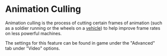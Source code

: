 # Animation Culling

Animation culling is the process of cutting certain frames of animation (such as
a soldier running or the wheels on a [vehicle](../vehicles/index.md)) to help
improve frame rates on less powerful machines.

The settings for this feature can be found in game under the "Advanced" tab
under "Video" options.
